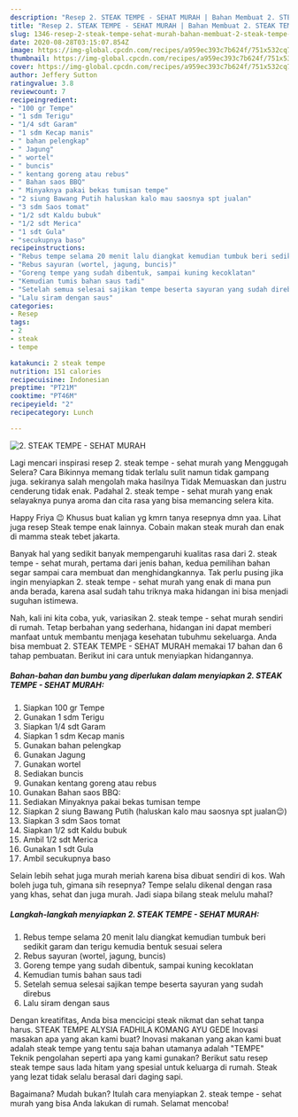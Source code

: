 ```yaml
---
description: "Resep 2. STEAK TEMPE - SEHAT MURAH | Bahan Membuat 2. STEAK TEMPE - SEHAT MURAH Yang Enak Dan Lezat"
title: "Resep 2. STEAK TEMPE - SEHAT MURAH | Bahan Membuat 2. STEAK TEMPE - SEHAT MURAH Yang Enak Dan Lezat"
slug: 1346-resep-2-steak-tempe-sehat-murah-bahan-membuat-2-steak-tempe-sehat-murah-yang-enak-dan-lezat
date: 2020-08-28T03:15:07.854Z
image: https://img-global.cpcdn.com/recipes/a959ec393c7b624f/751x532cq70/2-steak-tempe-sehat-murah-foto-resep-utama.jpg
thumbnail: https://img-global.cpcdn.com/recipes/a959ec393c7b624f/751x532cq70/2-steak-tempe-sehat-murah-foto-resep-utama.jpg
cover: https://img-global.cpcdn.com/recipes/a959ec393c7b624f/751x532cq70/2-steak-tempe-sehat-murah-foto-resep-utama.jpg
author: Jeffery Sutton
ratingvalue: 3.8
reviewcount: 7
recipeingredient:
- "100 gr Tempe"
- "1 sdm Terigu"
- "1/4 sdt Garam"
- "1 sdm Kecap manis"
- " bahan pelengkap"
- " Jagung"
- " wortel"
- " buncis"
- " kentang goreng atau rebus"
- " Bahan saos BBQ"
- " Minyaknya pakai bekas tumisan tempe"
- "2 siung Bawang Putih haluskan kalo mau saosnya spt jualan"
- "3 sdm Saos tomat"
- "1/2 sdt Kaldu bubuk"
- "1/2 sdt Merica"
- "1 sdt Gula"
- "secukupnya baso"
recipeinstructions:
- "Rebus tempe selama 20 menit lalu diangkat kemudian tumbuk beri sedikit garam dan terigu kemudia bentuk sesuai selera"
- "Rebus sayuran (wortel, jagung, buncis)"
- "Goreng tempe yang sudah dibentuk, sampai kuning kecoklatan"
- "Kemudian tumis bahan saus tadi"
- "Setelah semua selesai sajikan tempe beserta sayuran yang sudah direbus"
- "Lalu siram dengan saus"
categories:
- Resep
tags:
- 2
- steak
- tempe

katakunci: 2 steak tempe 
nutrition: 151 calories
recipecuisine: Indonesian
preptime: "PT21M"
cooktime: "PT46M"
recipeyield: "2"
recipecategory: Lunch

---
```



![2. STEAK TEMPE - SEHAT MURAH](https://img-global.cpcdn.com/recipes/a959ec393c7b624f/751x532cq70/2-steak-tempe-sehat-murah-foto-resep-utama.jpg)

Lagi mencari inspirasi resep 2. steak tempe - sehat murah yang Menggugah Selera? Cara Bikinnya memang tidak terlalu sulit namun tidak gampang juga. sekiranya salah mengolah maka hasilnya Tidak Memuaskan dan justru cenderung tidak enak. Padahal 2. steak tempe - sehat murah yang enak selayaknya punya aroma dan cita rasa yang bisa memancing selera kita.

Happy Friya 😉 Khusus buat kalian yg kmrn tanya resepnya dmn yaa. Lihat juga resep Steak tempe enak lainnya. Cobain makan steak murah dan enak di mamma steak tebet jakarta.

Banyak hal yang sedikit banyak mempengaruhi kualitas rasa dari 2. steak tempe - sehat murah, pertama dari jenis bahan, kedua pemilihan bahan segar sampai cara membuat dan menghidangkannya. Tak perlu pusing jika ingin menyiapkan 2. steak tempe - sehat murah yang enak di mana pun anda berada, karena asal sudah tahu triknya maka hidangan ini bisa menjadi suguhan istimewa.


Nah, kali ini kita coba, yuk, variasikan 2. steak tempe - sehat murah sendiri di rumah. Tetap berbahan yang sederhana, hidangan ini dapat memberi manfaat untuk membantu menjaga kesehatan tubuhmu sekeluarga. Anda bisa membuat 2. STEAK TEMPE - SEHAT MURAH memakai 17 bahan dan 6 tahap pembuatan. Berikut ini cara untuk menyiapkan hidangannya.

<!--inarticleads1-->

##### Bahan-bahan dan bumbu yang diperlukan dalam menyiapkan 2. STEAK TEMPE - SEHAT MURAH:

1. Siapkan 100 gr Tempe
1. Gunakan 1 sdm Terigu
1. Siapkan 1/4 sdt Garam
1. Siapkan 1 sdm Kecap manis
1. Gunakan  bahan pelengkap
1. Gunakan  Jagung
1. Gunakan  wortel
1. Sediakan  buncis
1. Gunakan  kentang goreng atau rebus
1. Gunakan  Bahan saos BBQ:
1. Sediakan  Minyaknya pakai bekas tumisan tempe
1. Siapkan 2 siung Bawang Putih (haluskan kalo mau saosnya spt jualan😉)
1. Siapkan 3 sdm Saos tomat
1. Siapkan 1/2 sdt Kaldu bubuk
1. Ambil 1/2 sdt Merica
1. Gunakan 1 sdt Gula
1. Ambil secukupnya baso


Selain lebih sehat juga murah meriah karena bisa dibuat sendiri di kos. Wah boleh juga tuh, gimana sih resepnya? Tempe selalu dikenal dengan rasa yang khas, sehat dan juga murah. Jadi siapa bilang steak melulu mahal? 

<!--inarticleads2-->

##### Langkah-langkah menyiapkan 2. STEAK TEMPE - SEHAT MURAH:

1. Rebus tempe selama 20 menit lalu diangkat kemudian tumbuk beri sedikit garam dan terigu kemudia bentuk sesuai selera
1. Rebus sayuran (wortel, jagung, buncis)
1. Goreng tempe yang sudah dibentuk, sampai kuning kecoklatan
1. Kemudian tumis bahan saus tadi
1. Setelah semua selesai sajikan tempe beserta sayuran yang sudah direbus
1. Lalu siram dengan saus


Dengan kreatifitas, Anda bisa mencicipi steak nikmat dan sehat tanpa harus. STEAK TEMPE ALYSIA FADHILA KOMANG AYU GEDE Inovasi masakan apa yang akan kami buat? Inovasi makanan yang akan kami buat adalah steak tempe yang tentu saja bahan utamanya adalah &#34;TEMPE&#34; Teknik pengolahan seperti apa yang kami gunakan? Berikut satu resep steak tempe saus lada hitam yang spesial untuk keluarga di rumah. Steak yang lezat tidak selalu berasal dari daging sapi. 

Bagaimana? Mudah bukan? Itulah cara menyiapkan 2. steak tempe - sehat murah yang bisa Anda lakukan di rumah. Selamat mencoba!
